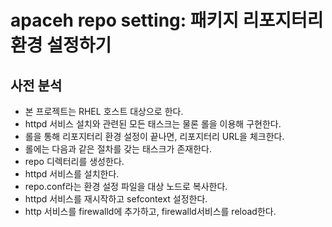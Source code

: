 # apaceh repo setting: 패키지 리포지터리 환경 설정하기
## 사전 분석
- 본 프로젝트는 RHEL 호스트 대상으로 한다.
- httpd 서비스 설치와 관련된 모든 태스크는 물론 롤을 이용해 구현한다.
- 롤을 통해 리포지터리 환경 설정이 끝나면, 리포지터리 URL을 체크한다.
- 롤에는 다음과 같은 절차를 갖는 태스크가 존재한다.
- repo 디렉터리를 생성한다.
- httpd 서비스를 설치한다.
- repo.conf라는 환경 설정 파일을 대상 노드로 복사한다.
- httpd 서비스를 재시작하고 sefcontext 설정한다.
- http 서비스를 firewalld에 추가하고, firewalld서비스를 reload한다.